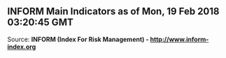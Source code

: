 ## INFORM Main Indicators as of Mon, 19 Feb 2018 03:20:45 GMT

Source: **INFORM (Index For Risk Management) - http://www.inform-index.org**